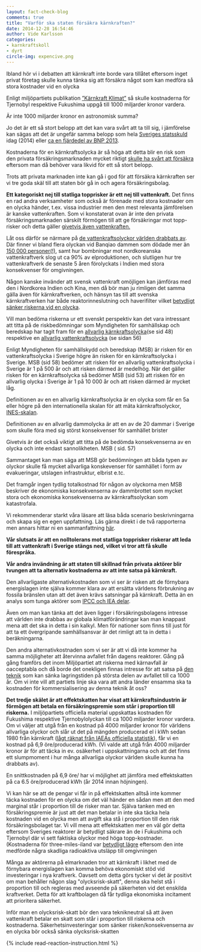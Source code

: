 ```yaml
---
layout: fact-check-blog
comments: true
title: "Varför ska staten försäkra kärnkraften?"
date: 2014-12-28 16:54:46
author: Vide Karlsson
categories:
- karnkraftskoll
- dyrt
circle-img: expencive.png
---
```

<p>Ibland hör vi i debatten att kärnkraft inte borde vara tillåtet eftersom inget privat företag skulle kunna tänka sig att försäkra något som kan medföra så stora kostnader vid en olycka</p>
<p>Enligt miljöpartiets publikation <a class="fact-check-text" href="/assets/files/karnkraft_klimat.pdf">”Kärnkraft Klimat”</a> så skulle kostnaderna för Tjernobyl respektive Fukushima uppgå till 1000 miljarder kronor vardera.<p>
<p><i class="fa fa-rocket fa-5x chapter-icon" id="rocket"></i>Är inte 1000 miljarder kronor en astronomisk summa?</p>  
<p>Jo det är ett så stort belopp att det kan vara svårt att ta till sig, i jämförelse kan sägas att det är ungefär samma belopp som hela <a href="http://www.statsskuld.com/" target="_blank"> Sveriges statsskuld</a> idag (2014) eller <a href="http://www.ekonomifakta.se/sv/Fakta/Ekonomi/Tillvaxt/BNP---Sverige/" target="_blank">ca en fjärdedel av BNP 2013</a>.</p>
<p>Kostnaderna för en kärnkraftsolycka är så höga att detta blir en risk som den privata försäkringsmarknaden mycket riktigt <a href="http://radetzki.biz/rapporter/Private_arrangements_65.pdf">skulle ha svårt att försäkra</a> eftersom man då behöver vara likvid för ett så stort belopp.</p> 
<p>Trots att privata marknaden inte kan gå i god för att försäkra kärnkraften ser vi tre goda skäl till att staten bör gå in och agera försäkringsbolag.</p>
<p><i class="fa fa-tint fa-5x chapter-icon" id="expencive-tint"></i><b>Ett kategoriskt nej till statliga topprisker är ett nej till vattenkraft.</b> Det finns en rad andra verksamheter som också är förenade med stora kostnader om en olycka händer, t.ex. vissa industrier men den mest relevanta jämförelsen är kanske vattenkraften. Som vi konstaterat ovan är inte den privata försäkringsmarknaden särskilt förmögen till att ge försäkringar mot topp-risker och detta gäller <a href="http://radetzki.biz/rapporter/Private_arrangements_65.pdf">givetvis även vattenkraften.</a><p><p>Låt oss därför se närmare på <a href="https://en.wikipedia.org/wiki/List_of_hydroelectric_power_station_failures">de vattenkraftsolyckor världen drabbats av</a>. Där finner vi bland flera olyckan vid Banqiao dammen som dödade mer än <a href="http://global.britannica.com/event/Typhoon-Nina-Banqiao-dam-failure">150 000 personer(!)</a>, samt hur bombningar mot nordkoreanska vattenkraftverk slog ut ca 90% av elproduktionen, och slutligen hur tre vattenkraftverk de senaste 5 åren förolyckats i Indien med stora konsekvenser för omgivningen. </p>
<p>
Någon kanske invänder att svensk vattenkraft omöjligen kan jämföras med den i Nordkorea Indien och Kina, men då bör man ju rimligen det samma gälla även för kärnkraftverken, och hänsyn tas till att svenska kärnkraftverken har både reaktorinneslutning och haverifilter vilket <a href="http://www.stralsakerhetsmyndigheten.se/Global/Publikationer/Tidskrift/Stralsakert/stralsakert_2_3_2011.pdf">betydligt sänker riskerna vid en olycka</a>.</p>
<p>Vill man bedöma riskerna ur ett svenskt perspektiv kan det vara intressant att titta på de riskbedömningar som Myndigheten för samhällskap och beredskap har tagit fram för en <a href="https://www.msb.se/RibData/Filer/pdf/27331.pdf">allvarlig kärnkraftsolycka</a>(se sid 48) respektive en <a href="https://www.msb.se/RibData/Filer/pdf/26561.pdf">allvarlig vattenkraftsolycka</a> (se sidan 56)</p>
<p>Enligt Myndigheten för samhällskydd och beredskap (MSB) är risken för en vattenkraftsolycka i Sverige högre än risken för en kärnkraftsolycka i Sverige. MSB (sid 58) bedömer att risken för en allvarlig vattenkraftsolycka i Sverige är 1 på 500 år och att risken därmed är medelhög. När det gäller risken för en kärnkraftsolycka så bedömer MSB (sid 53) att risken för en allvarlig olycka i Sverige är 1 på 10 000 år och att risken därmed är mycket låg.</p>
<p>Definitionen av en en allvarlig kärnkraftsolycka är en olycka som får en 5a eller högre på den internationella skalan för att mäta kärnkraftsolyckor, <a href="https://www.stralsakerhetsmyndigheten.se/start/Om-stralning/INES-skalan/">INES-skalan</a>. </p>
<p>Definitionen av en allvarlig dammolycka är att en av de 20 dammar i Sverige som skulle föra med sig störst konsekvenser för samhället brister</p>
<p>
Givetvis är det också viktigt att titta på de bedömda konsekvenserna av en olycka och inte endast sannolikheten. MSB ( sid. 57)</p>
<p>Sammantaget kan man säga att MSB gör bedömningen att båda typen av olyckor skulle få mycket allvarliga konskevenser för samhället i form av evakueringar, utslagen infrastruktur, elbrist e.tc. </p>
<p>Det framgår ingen tydlig totalkostnad för någon av olyckorna men MSB beskriver de ekonomiska konsekvenserna av dammbrottet som 
mycket stora och ekonomiska konsekvenserna av kärnkraftsolyckan som katastrofala.</p>
<p> Vi rekommenderar starkt våra läsare att läsa båda scenario beskrivningarna och skapa sig en egen uppfattning. Läs gärna direkt i de två rapporterna men annars hittar ni en sammanfattning <a href="/karnkraftskoll/msb">här</a>.
<p><b> Vår slutsats är att en nolltolerans mot statliga topprisker riskerar att leda till att vattenkraft i Sverige stängs ned, vilket vi tror att få skulle förespråka.</b></p>
<p><i class="fa fa-balance-scale fa-5x chapter-icon" id="expencive-balance"></i><b>Vår andra invändning är att staten till skillnad från privata aktörer blir tvungen att ta alternativ kostnaderna av att inte satsa på kärnkraft.</b></p>
<p>Den allvarligaste alternativkostnaden som vi ser är risken att de förnybara energislagen inte själva kommer klara av att ersätta världens förbrukning av fossila bränslen utan att det även krävs satsningar på kärnkraft. Detta än en analys som tunga aktörer som <a href="/global/IPCC-talar-till-oss/">IPCC och IEA delar</a>.</p>
<p>Även om man kan tänka att det även ligger i försäkringsbolagens intresse att världen inte drabbas av globala klimatförändringar kan man knappast mena att det ska in detta i sin kalkyl. Men för nationer som finns till just för att ta ett övergripande samhällsansvar är det rimligt att ta in detta i beräkningarna.</p>
<p>Den andra alternativkostnaden som vi ser är att vi då inte kommer ha samma möjligheter att återvinna avfallet från dagens reaktorer. Gång på gång framförs det inom Miljöpartiet att riskerna med kärnavfall är oacceptabla och då borde det onekligen finnas intresse för att satsa på <a href="/tech/">den teknik</a> som kan sänka lagringstiden på största delen av avfallet till ca 1000 år. Om vi inte vill att partiets linje ska vara att andra länder ensamma ska ta kostnaden för kommersialisering av denna teknik åt oss?</p>
<p><i class="fa fa-bolt fa-5x chapter-icon" id="bolt"></i><b>Det tredje skälet är att effektskatten har visat att kärnkraftsindustrin är förmögen att betala en försäkringspremie som står i proportion till riskerna.</b> I miljöpartiets officiella material uppskattas kostnaden för Fukushima respektive Tjernobylolyckan till ca 1000 miljarder kronor vardera. Om vi väljer att utgå från en kostnad på 4000 miljarder kronor för världens allvarliga olyckor och slår ut det på mängden producerad el i kWh sedan 1980 från kärnkraft (<a href="http://www-pub.iaea.org/MTCD/publications/PDF/iaea-rds-2-30_web.pdf">lågt räknat från IAEAs officiella statistik</a>), får vi en kostnad på 6,9 öre/producerad kWh. (Vi valde att utgå från 4000 miljarder kronor är för att täcka in ev. osäkerhet i uppskattningarna och att det finns ett slumpmoment i hur många allvarliga olyckor världen skulle kunna ha drabbats av).</p>
<p> 
En snittkostnaden på 6,9 öre/ har vi möjlighet att jämföra med effektskatten på ca 6.5 öre/producerad kWh (år 2014 innan höjningen).</p>
<p>Vi kan här se att de pengar vi får in på effektskatten alltså inte kommer täcka kostnaden för en olycka om det väl händer en sådan men att den med marginal står i proportion till de risker man tar. Själva tanken med en försäkringspremie är just att det man betalar in inte ska täcka hela kostnaden vid en olycka men att avgift ska stå i proportion till den risk försäkringsbolaget tar. Vi vill mena att effektskatten mer en väl gör detta eftersom Sveriges reaktorer är betydligt säkrare än de i Fukushima och Tjernobyl där vi sett faktiska olyckor med höga topp-kostnader. (Kostnaderna för three-miles-iland var <a href="http://www.nytimes.com/1993/08/15/us/14-year-cleanup-at-three-mile-island-concludes.html">betydligt lägre</a> eftersom den inte medförde några skadliga radioaktiva utsläpp till omgivningen</p>
<p><i class="fa fa-money fa-5x chapter-icon"></i>Många av aktörerna på elmarknaden tror att kärnkraft i likhet med de förnybara energislagen kan komma behöva ekonomiskt stöd vid investeringar i nya kraftverk. Oavsett om detta görs tycker vi det är positivt om man behåller någon slag "olycksrisk-skatt", denna ska helst stå i proportion till och regleras med avseende på säkerheten vid det enskilda kraftverket. Detta för att kraftbolagen då får tydliga ekonomiska incitament att prioritera säkerhet.</p>
<p>Inför man en olycksrisk-skatt bör den vara teknikneutral så att även vattenkraft betalar en skatt som står i proportion till riskerna och kostnaderna. Säkerhetsinvesteringar som sänker risken/konsekvenserna av en olycka bör också sänka olycksrisk-skatten</p>
{% include read-reaction-instruction.html %}
<!-- <p>För att hantera höga toppriskerna skulle man t.ex. kunna använda olycksrisk-skatten för att betala av på stadsskulden samt gå samman med andra kärnkraftsländer med hög säkerhetsmedvetenhet och dela riskerna så att slaget mot det enskilda landet blir mindre vid en allvarlig olycka.</p> -->

